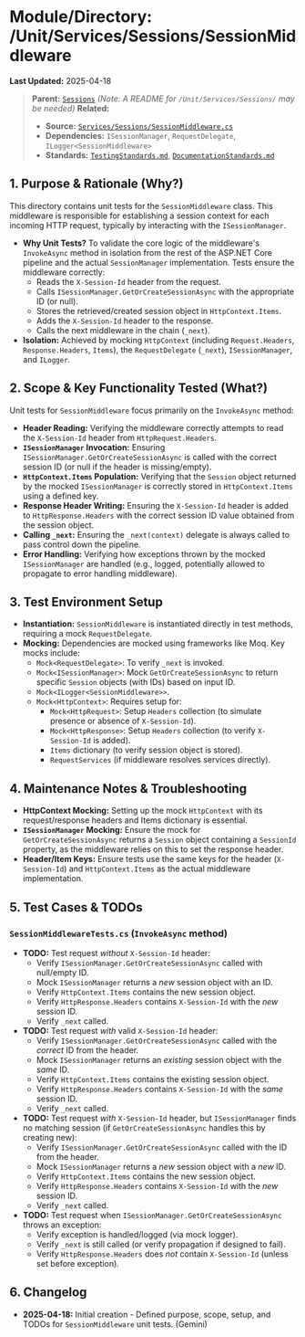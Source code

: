 # Module/Directory: /Unit/Services/Sessions/SessionMiddleware

**Last Updated:** 2025-04-18

> **Parent:** [`Sessions`](../README.md)
> *(Note: A README for `/Unit/Services/Sessions/` may be needed)*
> **Related:**
> * **Source:** [`Services/Sessions/SessionMiddleware.cs`](../../../../../Zarichney.Server/Services/Sessions/SessionMiddleware.cs)
> * **Dependencies:** `ISessionManager`, `RequestDelegate`, `ILogger<SessionMiddleware>`
> * **Standards:** [`TestingStandards.md`](../../../../../Docs/Standards/TestingStandards.md), [`DocumentationStandards.md`](../../../../../Docs/Standards/DocumentationStandards.md)

## 1. Purpose & Rationale (Why?)

This directory contains unit tests for the `SessionMiddleware` class. This middleware is responsible for establishing a session context for each incoming HTTP request, typically by interacting with the `ISessionManager`.

* **Why Unit Tests?** To validate the core logic of the middleware's `InvokeAsync` method in isolation from the rest of the ASP.NET Core pipeline and the actual `SessionManager` implementation. Tests ensure the middleware correctly:
    * Reads the `X-Session-Id` header from the request.
    * Calls `ISessionManager.GetOrCreateSessionAsync` with the appropriate ID (or null).
    * Stores the retrieved/created session object in `HttpContext.Items`.
    * Adds the `X-Session-Id` header to the response.
    * Calls the next middleware in the chain (`_next`).
* **Isolation:** Achieved by mocking `HttpContext` (including `Request.Headers`, `Response.Headers`, `Items`), the `RequestDelegate` (`_next`), `ISessionManager`, and `ILogger`.

## 2. Scope & Key Functionality Tested (What?)

Unit tests for `SessionMiddleware` focus primarily on the `InvokeAsync` method:

* **Header Reading:** Verifying the middleware correctly attempts to read the `X-Session-Id` header from `HttpRequest.Headers`.
* **`ISessionManager` Invocation:** Ensuring `ISessionManager.GetOrCreateSessionAsync` is called with the correct session ID (or null if the header is missing/empty).
* **`HttpContext.Items` Population:** Verifying that the `Session` object returned by the mocked `ISessionManager` is correctly stored in `HttpContext.Items` using a defined key.
* **Response Header Writing:** Ensuring the `X-Session-Id` header is added to `HttpResponse.Headers` with the correct session ID value obtained from the session object.
* **Calling `_next`:** Ensuring the `_next(context)` delegate is always called to pass control down the pipeline.
* **Error Handling:** Verifying how exceptions thrown by the mocked `ISessionManager` are handled (e.g., logged, potentially allowed to propagate to error handling middleware).

## 3. Test Environment Setup

* **Instantiation:** `SessionMiddleware` is instantiated directly in test methods, requiring a mock `RequestDelegate`.
* **Mocking:** Dependencies are mocked using frameworks like Moq. Key mocks include:
    * `Mock<RequestDelegate>`: To verify `_next` is invoked.
    * `Mock<ISessionManager>`: Mock `GetOrCreateSessionAsync` to return specific `Session` objects (with IDs) based on input ID.
    * `Mock<ILogger<SessionMiddleware>>`.
    * `Mock<HttpContext>`: Requires setup for:
        * `Mock<HttpRequest>`: Setup `Headers` collection (to simulate presence or absence of `X-Session-Id`).
        * `Mock<HttpResponse>`: Setup `Headers` collection (to verify `X-Session-Id` is added).
        * `Items` dictionary (to verify session object is stored).
        * `RequestServices` (if middleware resolves services directly).

## 4. Maintenance Notes & Troubleshooting

* **HttpContext Mocking:** Setting up the mock `HttpContext` with its request/response headers and Items dictionary is essential.
* **`ISessionManager` Mocking:** Ensure the mock for `GetOrCreateSessionAsync` returns a `Session` object containing a `SessionId` property, as the middleware relies on this to set the response header.
* **Header/Item Keys:** Ensure tests use the same keys for the header (`X-Session-Id`) and `HttpContext.Items` as the actual middleware implementation.

## 5. Test Cases & TODOs

### `SessionMiddlewareTests.cs` (`InvokeAsync` method)
* **TODO:** Test request *without* `X-Session-Id` header:
    * Verify `ISessionManager.GetOrCreateSessionAsync` called with null/empty ID.
    * Mock `ISessionManager` returns a *new* session object with an ID.
    * Verify `HttpContext.Items` contains the new session object.
    * Verify `HttpResponse.Headers` contains `X-Session-Id` with the *new* session ID.
    * Verify `_next` called.
* **TODO:** Test request *with* valid `X-Session-Id` header:
    * Verify `ISessionManager.GetOrCreateSessionAsync` called with the *correct* ID from the header.
    * Mock `ISessionManager` returns an *existing* session object with the *same* ID.
    * Verify `HttpContext.Items` contains the existing session object.
    * Verify `HttpResponse.Headers` contains `X-Session-Id` with the *same* session ID.
    * Verify `_next` called.
* **TODO:** Test request *with* `X-Session-Id` header, but `ISessionManager` finds no matching session (if `GetOrCreateSessionAsync` handles this by creating new):
    * Verify `ISessionManager.GetOrCreateSessionAsync` called with the ID from the header.
    * Mock `ISessionManager` returns a *new* session object with a *new* ID.
    * Verify `HttpContext.Items` contains the new session object.
    * Verify `HttpResponse.Headers` contains `X-Session-Id` with the *new* session ID.
    * Verify `_next` called.
* **TODO:** Test request when `ISessionManager.GetOrCreateSessionAsync` throws an exception:
    * Verify exception is handled/logged (via mock logger).
    * Verify `_next` is still called (or verify propagation if designed to fail).
    * Verify `HttpResponse.Headers` does *not* contain `X-Session-Id` (unless set before exception).

## 6. Changelog

* **2025-04-18:** Initial creation - Defined purpose, scope, setup, and TODOs for `SessionMiddleware` unit tests. (Gemini)

